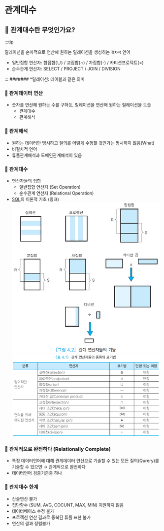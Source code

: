 # 관계대수

## 🐣 관계대수란 무엇인가요?

:::tip



릴레이션을 순차적으로 연산해 원하는 릴레이션을 생성하는 `절차적` 언어

- 일반집합 연산자: 합집합(∪) / 교집합(∩) / 차집합(-) / 카티션프로덕트(×)
- 순수관계 연산자: SELECT / PROJECT / JOIN / DIVISION

:::
####### *릴레이션: 테이블과 같은 의미

### 🥚 관계데이터 연산

- 숫자를 연산해 원하는 수를 구하듯, 릴레이션을 연산해 원하는 릴레이션을 도출
    - 관계대수
    - 관계해석

### 🥚 관계해석

- 원하는 데이터만 명시하고 질의를 어떻게 수행할 것인가는 명시하지 않음(What)
- 비절차적 언어
- 튜플관계해석과 도메인관계해석이 있음

### 🥚 관계대수

- 연산자들의 집합
    - 일반집합 연산자 (Set Operation)
    - 순수관계 연산자 (Relational Operation)
- [SQL](../SQL.md)의 이론적 기초 (링크)
![AlgebraFig](img/AlgebraFig.png)
![AlgebraTable](img/AlgebraTable.png)

### 🥚 관계적으로 완전하다 (Relationally Complete)

- 특정 데이터언어에 대해 관계데이터 연산으로 기술할 수 있는 모든 질의(Qurery)를 기술할 수 있으면 → 관계적으로 완전하다
- 데이터언어 검증기준중 하나

### 🥚 관계대수 한계

- 산술연산 불가
- 집단함수 (SUM, AVG, COCUNT, MAX, MIN) 지원하지 않음
- 데이터베이스 수정 불가
- 프로젝션 연산 결과로 중복된 튜플 표현 불가
- 연산의 결과 정렬불가